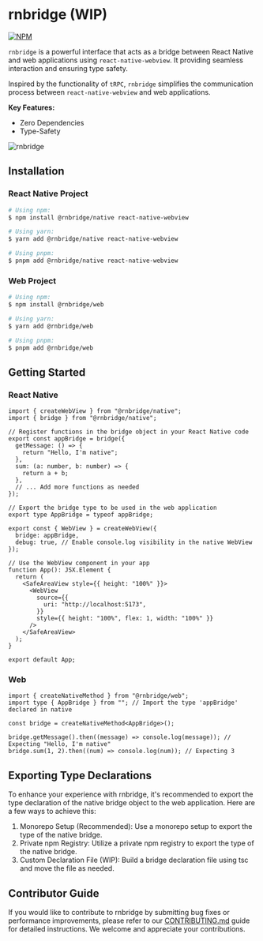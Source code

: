 # rnbridge (WIP)

[![NPM](https://img.shields.io/npm/v/@rnbridge/native)](https://www.npmjs.com/package/@rnbridge/native)

`rnbridge` is a powerful interface that acts as a bridge between React Native and web applications using `react-native-webview`. It providing seamless interaction and ensuring type safety.

Inspired by the functionality of `tRPC`, `rnbridge` simplifies the communication process between `react-native-webview` and web applications.

**Key Features:**
- Zero Dependencies
- Type-Safety

![rnbridge](https://github.com/gronxb/rnbridge/assets/41789633/02cd8d69-6d93-4cac-8b2b-75b637c54bc7)


## Installation

### React Native Project
```sh
# Using npm:
$ npm install @rnbridge/native react-native-webview

# Using yarn:
$ yarn add @rnbridge/native react-native-webview

# Using pnpm:
$ pnpm add @rnbridge/native react-native-webview
```
### Web Project

```sh
# Using npm:
$ npm install @rnbridge/web

# Using yarn:
$ yarn add @rnbridge/web

# Using pnpm:
$ pnpm add @rnbridge/web
```

## Getting Started

### React Native

```tsx
import { createWebView } from "@rnbridge/native";
import { bridge } from "@rnbridge/native";

// Register functions in the bridge object in your React Native code
export const appBridge = bridge({
  getMessage: () => {
    return "Hello, I'm native";
  },
  sum: (a: number, b: number) => {
    return a + b;
  },
  // ... Add more functions as needed
});

// Export the bridge type to be used in the web application
export type AppBridge = typeof appBridge;

export const { WebView } = createWebView({
  bridge: appBridge,
  debug: true, // Enable console.log visibility in the native WebView
});

// Use the WebView component in your app
function App(): JSX.Element {
  return (
    <SafeAreaView style={{ height: "100%" }}>
      <WebView
        source={{
          uri: "http://localhost:5173",
        }}
        style={{ height: "100%", flex: 1, width: "100%" }}
      />
    </SafeAreaView>
  );
}

export default App;
```

### Web

```tsx
import { createNativeMethod } from "@rnbridge/web";
import type { AppBridge } from ""; // Import the type 'appBridge' declared in native

const bridge = createNativeMethod<AppBridge>();

bridge.getMessage().then((message) => console.log(message)); // Expecting "Hello, I'm native"
bridge.sum(1, 2).then((num) => console.log(num)); // Expecting 3
```

## Exporting Type Declarations
To enhance your experience with rnbridge, it's recommended to export the type declaration of the native bridge object to the web application. Here are a few ways to achieve this:

1. Monorepo Setup (Recommended): Use a monorepo setup to export the type of the native bridge.
2. Private npm Registry: Utilize a private npm registry to export the type of the native bridge.
3. Custom Declaration File (WIP): Build a bridge declaration file using tsc and move the file as needed.


## Contributor Guide

If you would like to contribute to rnbridge by submitting bug fixes or performance improvements, please refer to our [CONTRIBUTING.md](https://github.com/brandazine/rnbridge/blob/main/CONTRIBUTING.md) guide for detailed instructions. We welcome and appreciate your contributions.

